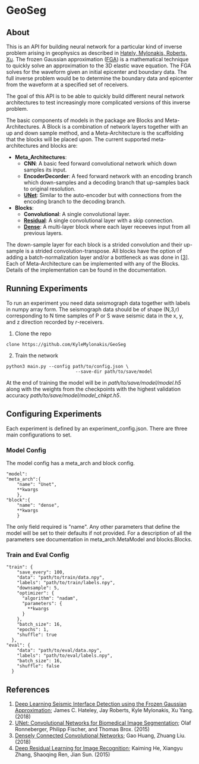# GeoSeg

## About

This is an API for building neural network for a particular kind of inverse problem arising in geophysics as described in [Hately, Mylonakis, Roberts, Xu][1]. The frozen Gaussian approximation ([FGA][2]) is a mathematical technique to quickly solve an approximation to the 3D elastic wave equation. The FGA solves for the waveform given an initial epicenter and boundary data. The full inverse problem would be to determine the boundary data and epicenter from the waveform at a specified set of receivers.

The goal of this API is to be able to quickly build different neural network architectures to test increasingly more complicated versions of this inverse problem.

The basic components of models in the package are Blocks and Meta-Architectures. A Block is a combination of network layers  together with an up and down sample method, and a Meta-Architecture is the scaffolding that the blocks will be placed upon. The current supported meta-architectures and blocks are:

- **Meta_Architectures**: 
    - **CNN**: A basic feed forward convolutional network which down samples its input.
    - **EncoderDecorder**: A feed forward network with an encoding branch which down-samples and a decoding branch that up-samples back to original resolution. 
    - [**UNet**][2]: Similar to the auto-encoder but with connections from the encoding branch to the decoding branch. 
- **Blocks**: 
    - **Convolutional**: A single convolutional layer.
    - **[Residual][4]**: A single convolutional layer with a skip connection.
    - **[Dense][3]**: A multi-layer block where each layer receeves input from all previous layers.

The down-sample layer for each block is a strided convolution and their up-sample is a strided convolution-transpose. All blocks have the option of adding a batch-normalization layer and/or a bottleneck as was done in [[3]]. Each of Meta-Architecture can be implemented with any of the Blocks. Details of the implementation can be found in the documentation.

## Running Experiments

To run an experiment you need data seismograph data together with labels in numpy array form. The seismograph data should be of shape (N,3,r) corresponding to N time samples of P or S wave seismic data in the x, y, and z direction recorded by _r_-receivers. 

1. Clone the repo 
~~~
clone https://github.com/KyleMylonakis/GeoSeg
~~~

2. Train the network
~~~
python3 main.py --config path/to/config.json \ 
                          --save-dir path/to/save/model
~~~

At the end of training the model will be in _path/to/save/model/model.h5_ along with the weights from the checkpoints with the highest validation accuracy _path/to/save/model/model_chkpt.h5_.

## Configuring Experiments

Each experiment is defined by an experiment_config.json. There are three main configurations to set.

### Model Config
The model config has a meta_arch and block config. 

~~~
"model":
"meta_arch":{
    "name": "Unet",
    **kwargs   
    },
"block":{
    "name": "dense",
    **kwargs
    }
~~~

The only field required is "name". Any other parameters that define the model will be set to their defaults if not provided. For a description of all the parameters see documentation in meta_arch.MetaModel and blocks.Blocks.

### Train and Eval Config

~~~
"train": {
    "save_every": 100,
    "data": "path/to/train/data.npy",
    "labels": "path/to/train/labels.npy",
    "downsample": 5,
    "optimizer": {
      "algorithm": "nadam",
      "parameters": {
        **kwargs
      }
    },
    "batch_size": 16,
    "epochs": 1,
    "shuffle": true
  },
"eval": {
    "data": "path/to/eval/data.npy",
    "labels": "path/to/eval/labels.npy",
    "batch_size": 16,
    "shuffle": false
  }
~~~


## References
1. [Deep Learning Seismic Interface Detection using the Frozen Gaussian Approximation][1];
James C. Hateley, Jay Roberts, Kyle Mylonakis, Xu Yang. (2018)
2. [UNet: Convolutional Networks for Biomedical Image Segmentation][2]; Olaf Ronneberger, Philipp Fischer, and Thomas Brox. (2015)
3. [Densely Connected Convolutional Networks][3]; Gao Huang, Zhuang Liu. (2018)
4. [Deep Residual Learning for Image Recognition][4]; Kaiming He, Xiangyu Zhang, Shaoqing Ren, Jian Sun. (2015)

[1]: https://arxiv.org/abs/1810.06610
[2]: https://arxiv.org/pdf/1505.04597
[3]: https://arxiv.org/pdf/1608.06993
[4]: https://arxiv.org/pdf/1512.03385

